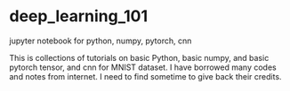# deep_learning_101
jupyter notebook for python, numpy, pytorch, cnn

This is collections of tutorials on basic Python, basic numpy, and basic pytorch tensor, and cnn for MNIST dataset. I have borrowed many codes and notes from internet. I need to find sometime to give back their credits.
